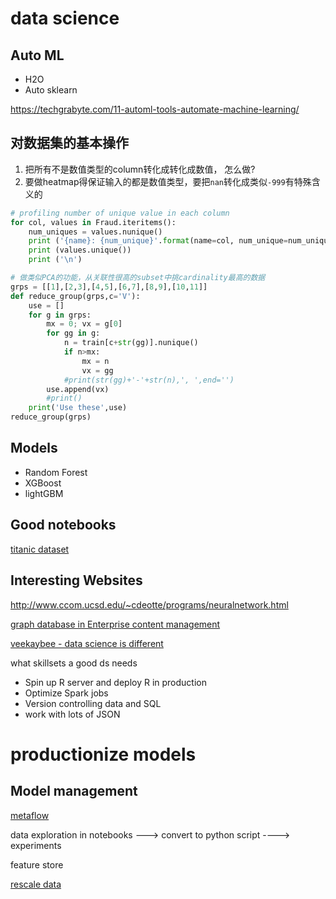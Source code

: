 # data science 

## Auto ML

- H2O
- Auto sklearn

https://techgrabyte.com/11-automl-tools-automate-machine-learning/

## 对数据集的基本操作

1. 把所有不是数值类型的column转化成转化成数值， 怎么做?
2. 要做heatmap得保证输入的都是数值类型，要把`nan`转化成类似`-999`有特殊含义的


```python
# profiling number of unique value in each column
for col, values in Fraud.iteritems():
    num_uniques = values.nunique()
    print ('{name}: {num_unique}'.format(name=col, num_unique=num_uniques))
    print (values.unique())
    print ('\n')
```

```python
# 做类似PCA的功能，从关联性很高的subset中挑cardinality最高的数据
grps = [[1],[2,3],[4,5],[6,7],[8,9],[10,11]]
def reduce_group(grps,c='V'):
    use = []
    for g in grps:
        mx = 0; vx = g[0]
        for gg in g:
            n = train[c+str(gg)].nunique()
            if n>mx:
                mx = n
                vx = gg
            #print(str(gg)+'-'+str(n),', ',end='')
        use.append(vx)
        #print()
    print('Use these',use)
reduce_group(grps)
```

## Models

- Random Forest
- XGBoost
- lightGBM

## Good notebooks

[titanic dataset](https://www.kaggle.com/gunesevitan/titanic-advanced-feature-engineering-tutorial/notebook)


## Interesting Websites

http://www.ccom.ucsd.edu/~cdeotte/programs/neuralnetwork.html

[graph database in Enterprise content management](https://neo4j.com/graphgist/enterprise-content-management-with-neo4j)

[veekaybee - data science is different](https://veekaybee.github.io/2019/02/13/data-science-is-different/)

what skillsets a  good ds needs
- Spin up R server and deploy R in production
- Optimize Spark jobs
- Version controlling data and SQL
- work with lots of JSON


# productionize models

## Model management

[metaflow](https://metaflow.org/)

data exploration in notebooks ---> convert to python script ----> experiments

feature store

[rescale data](https://stats.stackexchange.com/a/70807/289207)

